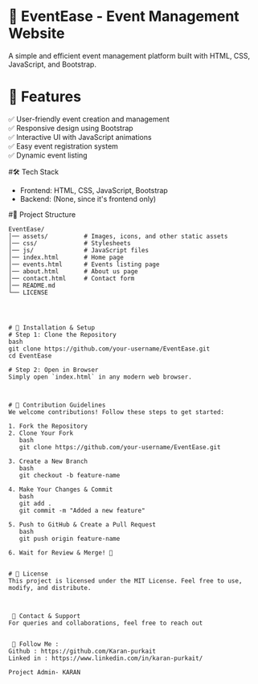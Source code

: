 
# 📌 EventEase - Event Management Website
A simple and efficient event management platform built with HTML, CSS, JavaScript, and Bootstrap.  


# 🚀 Features
✅ User-friendly event creation and management  
✅ Responsive design using Bootstrap  
✅ Interactive UI with JavaScript animations  
✅ Easy event registration system  
✅ Dynamic event listing  



#🛠️ Tech Stack 
- Frontend: HTML, CSS, JavaScript, Bootstrap  
- Backend: (None, since it's frontend only)  



#📂 Project Structure 
```
EventEase/
│── assets/          # Images, icons, and other static assets
│── css/             # Stylesheets
│── js/              # JavaScript files
│── index.html       # Home page
│── events.html      # Events listing page
│── about.html       # About us page
│── contact.html     # Contact form
│── README.md
└── LICENSE




# 🔧 Installation & Setup  
# Step 1: Clone the Repository  
bash
git clone https://github.com/your-username/EventEase.git
cd EventEase

# Step 2: Open in Browser  
Simply open `index.html` in any modern web browser.  



# 🎯 Contribution Guidelines 
We welcome contributions! Follow these steps to get started:  

1. Fork the Repository  
2. Clone Your Fork  
   bash
   git clone https://github.com/your-username/EventEase.git
   
3. Create a New Branch  
   bash
   git checkout -b feature-name
   
4. Make Your Changes & Commit 
   bash
   git add .
   git commit -m "Added a new feature"
   
5. Push to GitHub & Create a Pull Request  
   bash
   git push origin feature-name
   
6. Wait for Review & Merge! 🎉  


# 📜 License  
This project is licensed under the MIT License. Feel free to use, modify, and distribute.  



 📩 Contact & Support  
For queries and collaborations, feel free to reach out  


 🚀 Follow Me :
Github : https://github.com/Karan-purkait
Linked in : https://www.linkedin.com/in/karan-purkait/

Project Admin- KARAN